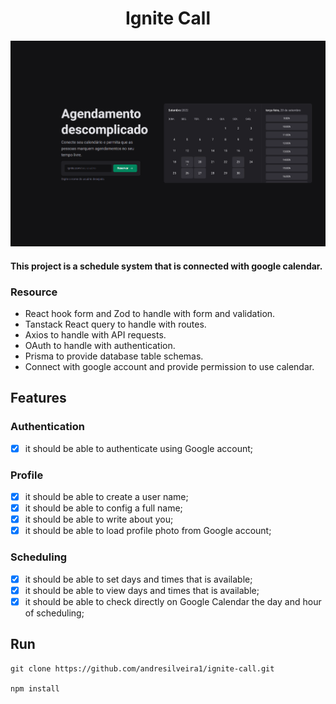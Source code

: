 <h1 align="center">Ignite Call</h1>

![preview](./.github/preview/preview.png)

#### This project is a schedule system that is connected with google calendar.

### Resource

- React hook form and Zod to handle with form and validation.
- Tanstack React query to handle with routes.
- Axios to handle with API requests.
- OAuth to handle with authentication.
- Prisma to provide database table schemas.
- Connect with google account and provide permission to use calendar.

## Features

### Authentication

- [x] it should be able to authenticate using Google account;

### Profile

- [x] it should be able to create a user name;
- [x] it should be able to config a full name;
- [x] it should be able to write about you;
- [x] it should be able to load profile photo from Google account;

### Scheduling

- [x] it should be able to set days and times that is available;
- [x] it should be able to view days and times that is available;
- [x] it should be able to check directly on Google Calendar the day and hour of scheduling;

## Run

```http
git clone https://github.com/andresilveira1/ignite-call.git

npm install
```